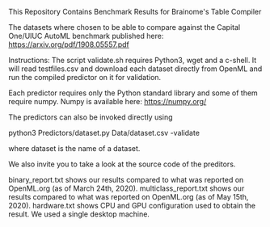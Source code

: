 This Repository Contains Benchmark Results for Brainome's Table Compiler

The datasets where chosen to be able to compare against the Capital One/UIUC AutoML benchmark published here:
https://arxiv.org/pdf/1908.05557.pdf

Instructions:
The script validate.sh requires Python3, wget and a c-shell. It will read testfiles.csv and download each dataset directly from OpenML and run the compiled predictor on it for validation.

Each predictor requires only the Python standard library and some of them require numpy.
Numpy is available here: https://numpy.org/

The predictors can also be invoked directly using

python3 Predictors/dataset.py Data/dataset.csv -validate

where dataset is the name of a dataset.

We also invite you to take a look at the source code of the preditors.

binary_report.txt shows our results compared to what was reported on OpenML.org (as of March 24th, 2020).
multiclass_report.txt shows our results compared to what was reported on OpenML.org (as of May 15th, 2020).
hardware.txt shows CPU and GPU configuration used to obtain the result. We used a single desktop machine. 
